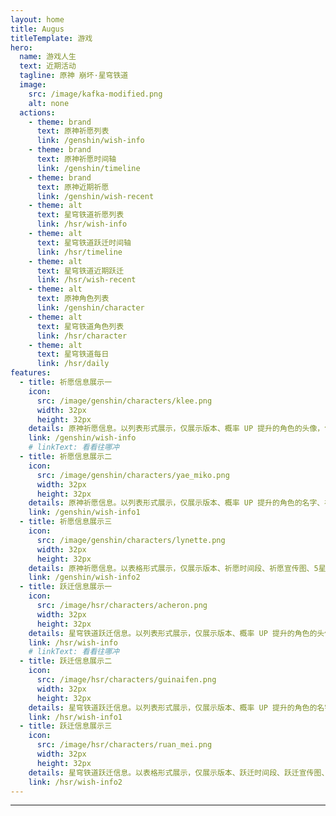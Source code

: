 ```yaml
---
layout: home
title: Augus
titleTemplate: 游戏
hero:
  name: 游戏人生
  text: 近期活动
  tagline: 原神 崩坏·星穹铁道
  image:
    src: /image/kafka-modified.png
    alt: none
  actions:
    - theme: brand
      text: 原神祈愿列表
      link: /genshin/wish-info  
    - theme: brand
      text: 原神祈愿时间轴
      link: /genshin/timeline
    - theme: brand
      text: 原神近期祈愿
      link: /genshin/wish-recent
    - theme: alt
      text: 星穹铁道祈愿列表
      link: /hsr/wish-info        
    - theme: alt
      text: 星穹铁道跃迁时间轴
      link: /hsr/timeline      
    - theme: alt
      text: 星穹铁道近期跃迁
      link: /hsr/wish-recent
    - theme: alt
      text: 原神角色列表
      link: /genshin/character       
    - theme: alt
      text: 星穹铁道角色列表
      link: /hsr/character                 
    - theme: alt
      text: 星穹铁道每日
      link: /hsr/daily     
features:
  - title: 祈愿信息展示一
    icon:
      src: /image/genshin/characters/klee.png
      width: 32px
      height: 32px   
    details: 原神祈愿信息。以列表形式展示，仅展示版本、概率 UP 提升的角色的头像，包含限定祈愿和集录祈愿
    link: /genshin/wish-info  
    # linkText: 看看往哪冲
  - title: 祈愿信息展示二
    icon:
      src: /image/genshin/characters/yae_miko.png
      width: 32px
      height: 32px   
    details: 原神祈愿信息。以列表形式展示，仅展示版本、概率 UP 提升的角色的名字、祈愿时间段，仅包含限定祈愿
    link: /genshin/wish-info1  
  - title: 祈愿信息展示三
    icon:
      src: /image/genshin/characters/lynette.png
      width: 32px
      height: 32px   
    details: 原神祈愿信息。以表格形式展示，仅展示版本、祈愿时间段、祈愿宣传图、5星角色 UP 次数，仅包含限定祈愿
    link: /genshin/wish-info2      
  - title: 跃迁信息展示一
    icon:
      src: /image/hsr/characters/acheron.png
      width: 32px
      height: 32px   
    details: 星穹铁道跃迁信息。以列表形式展示，仅展示版本、概率 UP 提升的角色的头像，仅包含限定跃迁
    link: /hsr/wish-info  
    # linkText: 看看往哪冲
  - title: 跃迁信息展示二
    icon:
      src: /image/hsr/characters/guinaifen.png
      width: 32px
      height: 32px   
    details: 星穹铁道跃迁信息。以列表形式展示，仅展示版本、概率 UP 提升的角色的名字、跃迁时间段，仅包含限定跃迁
    link: /hsr/wish-info1  
  - title: 跃迁信息展示三
    icon:
      src: /image/hsr/characters/ruan_mei.png
      width: 32px
      height: 32px   
    details: 星穹铁道跃迁信息。以表格形式展示，仅展示版本、跃迁时间段、跃迁宣传图、5星角色 UP 次数，仅包含限定跃迁
    link: /hsr/wish-info2         
---
```



---
<Events />

<script setup>
// import EventsWish from "./.vitepress/components/EventsWish.vue";
import Events from "./.vitepress/components/Events.vue";
</script>
